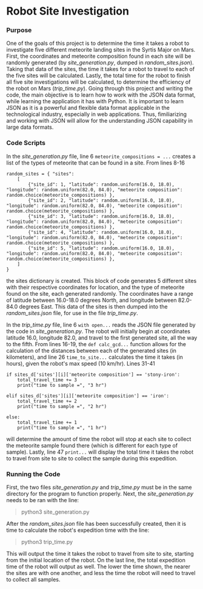 # Robot Site Investigation

### Purpose
One of the goals of this project is to determine the time it takes a robot to investigate five different meteorite landing sites in the Syrtis Major on Mars. First, the coordinates and meteorite composition found in each site will be randomly generated (by *site_generation.py*, dumped in *random_sites.json*). Taking that data of the sites, the time it takes for a robot to travel to each of the five sites will be calculated. Lastly, the total time for the robot to finish all five site investigations will be calculated, to determine the efficiency of the robot on Mars (*trip_time.py*). Going through this project and writing the code, the main objective is to learn how to work with the JSON data format, while learning the application it has with Python. It is important to learn JSON as it is a powerful and flexible data format applicable in the technological industry, especially in web applications. Thus, fimiliarizing and working with JSON will allow for the understanding JSON capability in large data formats.

### Code Scripts
In the *site_generation.py* file, line 6 `meteorite_compositions = ...` creates a list of the types of meteorite that can be found in a site. From lines 8-16 
```
random_sites = { "sites":
    [ 
        {"site_id": 1, "latitude": random.uniform(16.0, 18.0), "longitude": random.uniform(82.0, 84.0), "meteorite composition": random.choice(meteorite_compositions) },
        {"site_id": 2, "latitude": random.uniform(16.0, 18.0), "longitude": random.uniform(82.0, 84.0), "meteorite composition": random.choice(meteorite_compositions) },
        {"site_id": 3, "latitude": random.uniform(16.0, 18.0), "longitude": random.uniform(82.0, 84.0), "meteorite composition": random.choice(meteorite_compositions) },
        {"site_id": 4, "latitude": random.uniform(16.0, 18.0), "longitude": random.uniform(82.0, 84.0), "meteorite composition": random.choice(meteorite_compositions) },
        {"site_id": 5, "latitude": random.uniform(16.0, 18.0), "longitude": random.uniform(82.0, 84.0), "meteorite composition": random.choice(meteorite_compositions) },
    ]
}
```  
the sites dictionary is created. This block of code generates 5 different sites with their respective coordinates for location, and the type of meteorite found on the site, each generated randomly. The coordinates have a range of latitude between 16.0-18.0 degrees North, and longitude between 82.0-84.0 degrees East. This data of the sites is then dumped into the *random_sites.json* file, for use in the file *trip_time.py*.

In the *trip_time.py* file, line 6 `with open...` reads the JSON file generated by the code in *site_generation.py*. The robot will initially begin at coordinates latitude 16.0, longitude 82.0, and travel to the first generated site, all the way to the fifth. From lines 16-19, the `def calc_gcd...` function allows for the calculation of the distances between each of the generated sites (in kilometers), and line 26 `time_to_site...` calculates the time it takes (in hours), given the robot's max speed (10 km/hr). Lines 31-41 
```
if sites_d['sites'][i]['meteorite composition'] == 'stony-iron':
    total_travel_time += 3
    print("time to sample =", "3 hr")

elif sites_d['sites'][i]['meteorite composition'] == 'iron':
    total_travel_time += 2
    print("time to sample =", "2 hr")

else:
    total_travel_time += 1
    print("time to sample =", "1 hr")
```
will determine the amount of time the robot will stop at each site to collect the meteorite sample found there (which is different for each type of sample). Lastly, line 47 `print...` will display the total time it takes the robot to travel from site to site to collect the sample during this expedition.

### Running the Code
First, the two files *site_generation.py* and *trip_time.py* must be in the same directory for the program to function properly. Next, the *site_generation.py* needs to be ran with the line: 
> python3 site_generation.py

After the *random_sites.json* file has been successfully created, then it is time to calculate the robot's expedition time with the line: 
> python3 trip_time.py

This will output the time it takes the robot to travel from site to site, starting from the initial location of the robot. On the last line, the total expedition time of the robot will output as well. The lower the time shown, the nearer the sites are with one another, and less the time the robot will need to travel to collect all samples.